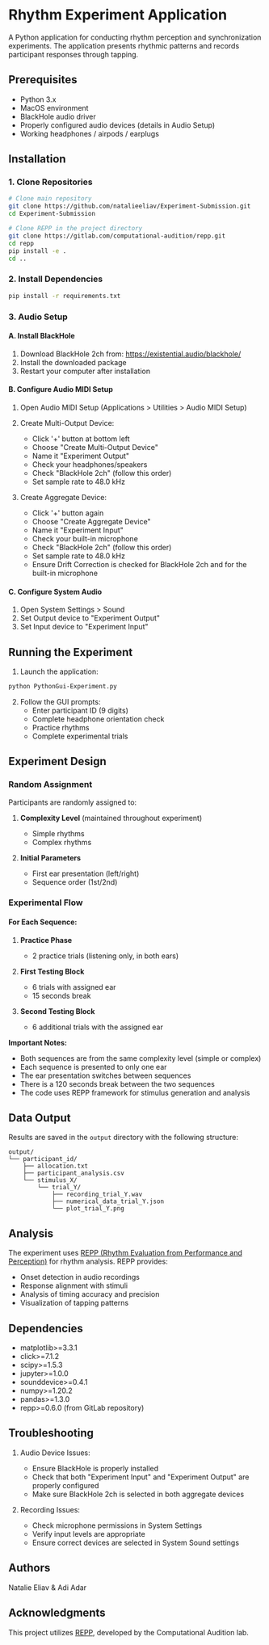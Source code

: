# Rhythm Experiment Application

A Python application for conducting rhythm perception and synchronization experiments. The application presents rhythmic patterns and records participant responses through tapping.

## Prerequisites

- Python 3.x
- MacOS environment
- BlackHole audio driver
- Properly configured audio devices (details in Audio Setup)
- Working headphones / airpods / earplugs

## Installation

### 1. Clone Repositories
```bash
# Clone main repository
git clone https://github.com/natalieeliav/Experiment-Submission.git
cd Experiment-Submission

# Clone REPP in the project directory
git clone https://gitlab.com/computational-audition/repp.git
cd repp
pip install -e .
cd ..
```

### 2. Install Dependencies
```bash
pip install -r requirements.txt
```

### 3. Audio Setup

#### A. Install BlackHole
1. Download BlackHole 2ch from: https://existential.audio/blackhole/
2. Install the downloaded package
3. Restart your computer after installation

#### B. Configure Audio MIDI Setup
1. Open Audio MIDI Setup (Applications > Utilities > Audio MIDI Setup)
2. Create Multi-Output Device:
   - Click '+' button at bottom left
   - Choose "Create Multi-Output Device"
   - Name it "Experiment Output"
   - Check your headphones/speakers
   - Check "BlackHole 2ch" (follow this order)
   - Set sample rate to 48.0 kHz

3. Create Aggregate Device:
   - Click '+' button again
   - Choose "Create Aggregate Device"
   - Name it "Experiment Input"
   - Check your built-in microphone
   - Check "BlackHole 2ch" (follow this order)
   - Set sample rate to 48.0 kHz
   - Ensure Drift Correction is checked for BlackHole 2ch and for the built-in microphone

#### C. Configure System Audio
1. Open System Settings > Sound
2. Set Output device to "Experiment Output"
3. Set Input device to "Experiment Input"

## Running the Experiment

1. Launch the application:
```bash
python PythonGui-Experiment.py
```

2. Follow the GUI prompts:
   - Enter participant ID (9 digits)
   - Complete headphone orientation check
   - Practice rhythms
   - Complete experimental trials

## Experiment Design

### Random Assignment
Participants are randomly assigned to:
1. **Complexity Level** (maintained throughout experiment)
   - Simple rhythms
   - Complex rhythms

2. **Initial Parameters**
   - First ear presentation (left/right)
   - Sequence order (1st/2nd)

### Experimental Flow

#### For Each Sequence:

1. **Practice Phase**
   - 2 practice trials (listening only, in both ears)
   
2. **First Testing Block**
   - 6 trials with assigned ear
   - 15 seconds break
   
3. **Second Testing Block**
   - 6 additional trials with the assigned ear

**Important Notes:**

- Both sequences are from the same complexity level (simple or complex)
- Each sequence is presented to only one ear
- The ear presentation switches between sequences
- There is a 120 seconds break between the two sequences
- The code uses REPP framework for stimulus generation and analysis

## Data Output

Results are saved in the `output` directory with the following structure:
```
output/
└── participant_id/
    ├── allocation.txt
    ├── participant_analysis.csv
    └── stimulus_X/
        └── trial_Y/
            ├── recording_trial_Y.wav
            ├── numerical_data_trial_Y.json
            └── plot_trial_Y.png
```

## Analysis

The experiment uses [REPP (Rhythm Evaluation from Performance and Perception)](https://gitlab.com/computational-audition/repp) for rhythm analysis. REPP provides:
- Onset detection in audio recordings
- Response alignment with stimuli
- Analysis of timing accuracy and precision
- Visualization of tapping patterns

## Dependencies

- matplotlib>=3.3.1
- click>=7.1.2
- scipy>=1.5.3
- jupyter>=1.0.0
- sounddevice>=0.4.1
- numpy>=1.20.2
- pandas>=1.3.0
- repp>=0.6.0 (from GitLab repository)

## Troubleshooting

1. Audio Device Issues:
   - Ensure BlackHole is properly installed
   - Check that both "Experiment Input" and "Experiment Output" are properly configured
   - Make sure BlackHole 2ch is selected in both aggregate devices

2. Recording Issues:
   - Check microphone permissions in System Settings
   - Verify input levels are appropriate
   - Ensure correct devices are selected in System Sound settings

## Authors

Natalie Eliav & Adi Adar

## Acknowledgments

This project utilizes [REPP](https://gitlab.com/computational-audition/repp), developed by the Computational Audition lab.

